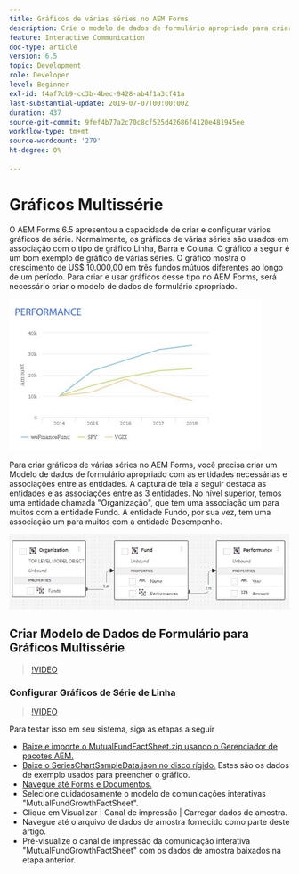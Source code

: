 ```yaml
---
title: Gráficos de várias séries no AEM Forms
description: Crie o modelo de dados de formulário apropriado para criar gráficos de várias séries em documentos impressos e de canal da Web.
feature: Interactive Communication
doc-type: article
version: 6.5
topic: Development
role: Developer
level: Beginner
exl-id: f4af7cb9-cc3b-4bec-9428-ab4f1a3cf41a
last-substantial-update: 2019-07-07T00:00:00Z
duration: 437
source-git-commit: 9fef4b77a2c70c8cf525d42686f4120e481945ee
workflow-type: tm+mt
source-wordcount: '279'
ht-degree: 0%

---
```


# Gráficos Multissérie

O AEM Forms 6.5 apresentou a capacidade de criar e configurar vários gráficos de série. Normalmente, os gráficos de várias séries são usados em associação com o tipo de gráfico Linha, Barra e Coluna. O gráfico a seguir é um bom exemplo de gráfico de várias séries. O gráfico mostra o crescimento de US$ 10.000,00 em três fundos mútuos diferentes ao longo de um período. Para criar e usar gráficos desse tipo no AEM Forms, será necessário criar o modelo de dados de formulário apropriado.

![Gráfico de várias séries](assets/seriescharts.jfif)

Para criar gráficos de várias séries no AEM Forms, você precisa criar um Modelo de dados de formulário apropriado com as entidades necessárias e associações entre as entidades. A captura de tela a seguir destaca as entidades e as associações entre as 3 entidades. No nível superior, temos uma entidade chamada &quot;Organização&quot;, que tem uma associação um para muitos com a entidade Fundo. A entidade Fundo, por sua vez, tem uma associação um para muitos com a entidade Desempenho.

![Modelo de dados do formulário](assets/formdatamodel.jfif)

## Criar Modelo de Dados de Formulário para Gráficos Multissérie

>[!VIDEO](https://video.tv.adobe.com/v/26352?quality=12&learn=on)

### Configurar Gráficos de Série de Linha

>[!VIDEO](https://video.tv.adobe.com/v/26353?quality=12&learn=on)

Para testar isso em seu sistema, siga as etapas a seguir

* [Baixe e importe o MutualFundFactSheet.zip usando o Gerenciador de pacotes AEM.](assets/mutualfundfactsheet.zip)
* [Baixe o SeriesChartSampleData.json no disco rígido.](assets/serieschartsampledata.json) Estes são os dados de exemplo usados para preencher o gráfico.
* [Navegue até Forms e Documentos.](http://localhost:4502/aem/forms.html/content/dam/formsanddocuments)
* Selecione cuidadosamente o modelo de comunicações interativas &quot;MutualFundGrowthFactSheet&quot;.
* Clique em Visualizar | Canal de impressão | Carregar dados de amostra.
* Navegue até o arquivo de dados de amostra fornecido como parte deste artigo.
* Pré-visualize o canal de impressão da comunicação interativa &quot;MutualFundGrowthFactSheet&quot; com os dados de amostra baixados na etapa anterior.
